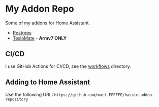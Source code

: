 # My Addon Repo

Some of my addons for Home Assistant.

* [Postgres](postgres)
* [TeslaMate](teslamate) - **Armv7 ONLY**

## CI/CD

I use GitHub Actions for CI/CD, see the [workflows](.github/workflows) directory.

## Adding to Home Assistant

Use the following URL: ```https://github.com/matt-FFFFFF/hassio-addon-repository```
